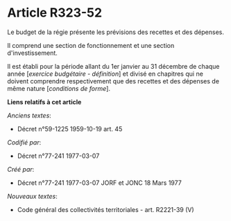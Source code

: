 # Article R323-52

Le budget de la régie présente les prévisions des recettes et des dépenses.

Il comprend une section de fonctionnement et une section d'investissement.

Il est établi pour la période allant du 1er janvier au 31 décembre de chaque année [*exercice budgétaire - définition*] et
divisé en chapitres qui ne doivent comprendre respectivement que des recettes et des dépenses de même nature [*conditions de
forme*].

**Liens relatifs à cet article**

_Anciens textes_:

  - Décret n°59-1225 1959-10-19 art. 45

_Codifié par_:

  - Décret n°77-241 1977-03-07

_Créé par_:

  - Décret n°77-241 1977-03-07 JORF et JONC 18 Mars 1977

_Nouveaux textes_:

  - Code général des collectivités territoriales - art. R2221-39 (V)
